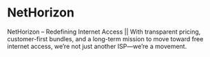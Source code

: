 # NetHorizon
NetHorizon – Redefining Internet Access || With transparent pricing, customer-first bundles, and a long-term mission to move toward free internet access, we’re not just another ISP—we’re a movement.
